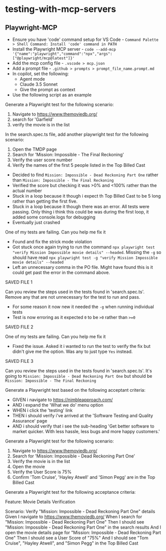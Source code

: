 # testing-with-mcp-servers

## Playwright-MCP

- Ensure you have 'code' command setup for VS Code - `Command Palette > Shell Command: Install 'code' command in PATH`
- Install the Playwright MCP server - `code --add-mcp '{"name":"playwright","command":"npx","args":["@playwright/mcp@latest"]}'`
- Add the mcp config file - `.vscode > mcp.json`
- Add a prompt file - `.github > prompts > prompt_file_name.prompt.md`
- In copilot, set the following:
  - Agent mode
  - Claude 3.5 Sonnet
  - Give the prompt as context
- Use the following script as an example

Generate a Playwright test for the following scenario:

1. Navigate to https://www.themoviedb.org/
2. search for 'Garfield'
3. verify the movie is in the list

In the search.spec.ts file, add another playwright test for the following scenario:

1. Open the TMDP page
2. Search for 'Mission: Impossible - The Final Reckoning'
3. Verify the user score number
4. Verify the names of the first 5 people listed in the Top Billed Cast

- Decided to find `Mission: Impossible - Dead Reckoning Part One` rather than `Mission: Impossible - The Final Reckoning`
- Verified the score but checking it was >0% and <100% rather than the actual number
- Stuck in a loop because it though i expect th Top Billed Cast to be 5 long rather than getting the first five.
- Stuck in a loop because it though there was an error. All tests were passing. Only thing i think this could be was during the first loop, it added some console.logs for debugging
- Eventually just crashed

One of my tests are failing. Can you help me fix it

- Found and fix the strick mode violation
- Got stuck once again trying to run the command `npx playwright test "verify Mission Impossible movie details" --headed`. Missing the `-g` so should have read `npx playwright test -g "verify Mission Impossible movie details" --headed`
- Left an unnecessary comma in the PO file. Might have found this is it could get past the error in the command above.

SAVED FILE 1

Can you review the steps used in the tests found in 'search.spec.ts'. Remove any that are not unnecessary for the test to run and pass.

- For some reason it now new it needed the `-g` when running individual tests
- Test is now erroring as it expected `0` to be `>0` rather than `>=0`

SAVED FILE 2

One of my tests are failing. Can you help me fix it

- Fixed the issue. Asked it i wanted to run the test to verify the fix but didn't give me the option. Was any to just type `Yes` instead.

SAVED FILE 3

Can you review the steps used in the tests found in 'search.spec.ts'. It's going to `Mission: Impossible - Dead Reckoning Part One` but should be `Mission: Impossible - The Final Reckoning`

Generate a Playwright test based on the following acceptant criteria:

- GIVEN i navigate to https://nimbleapproach.com/
- AND i expand the 'What we do' menu option
- WHEN i click the 'testing' link
- THEN i should verify i've arrived at the 'Software Testing and Quality Assurance' page
- AND i should verify that i see the sub-heading 'Get better software to market quicker. With less hassle, less bugs and more happy customers.'

Generate a Playwright test for the following scenario:

1. Navigate to https://www.themoviedb.org/
2. Search for 'Mission: Impossible - Dead Reckoning Part One'
3. Verify the movie is in the list
4. Open the movie
5. Verify the User Score is 75%
6. Confirm 'Tom Cruise', 'Hayley Atwell' and 'Simon Pegg' are in the Top Billed Cast

Generate a Playwright test for the following acceptance criteria:

Feature: Movie Details Verification

Scenario: Verify "Mission: Impossible - Dead Reckoning Part One" details
Given I navigate to https://www.themoviedb.org/
When I search for "Mission: Impossible - Dead Reckoning Part One"
Then I should see "Mission: Impossible - Dead Reckoning Part One" in the search results
And I open the movie details page for "Mission: Impossible - Dead Reckoning Part One"
Then I should see a User Score of "75%"
And I should see "Tom Cruise", "Hayley Atwell", and "Simon Pegg" in the Top Billed Cast
